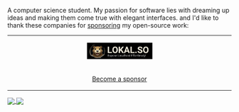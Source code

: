 A computer science student. My passion for software lies with dreaming up ideas and making them come true with elegant interfaces. and I'd like to thank these companies for [sponsoring](https://github.com/sponsors/tj) my open-source work:

<table>
  <tr>
    <td>
      <p align="center">
      <a href="https://lokal.so/?ref=zuramai">
      <img src="https://github.com/zuramai/zuramai/blob/master/sponsors/lokalso.png?raw=true"  width="30%">
      </a>
      </p>
    </td>
    <tr>
    <td>
      <p align="center">
        <a href="https://github.com/sponsors/zuramai">Become a sponsor</a>
      </p>
    </td>
    </tr>
  </tr>
</table>

<a href="https://github.com/zuramai">
  <img align="center" src="https://github-readme-stats.vercel.app/api?username=zuramai&count_private=true&show_icons=true&theme=chartreuse-dark" />
</a>
<a href="https://github.com/zuramai">
  <img align="center" src="https://github-readme-stats.vercel.app/api/top-langs/?username=zuramai&layout=compact&theme=chartreuse-dark&langs_count=8" />
</a>

